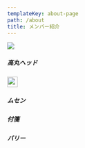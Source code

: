 ```yaml
---
templateKey: about-page
path: /about
title: メンバー紹介
---
```

![](/img/note.svg)

##### 高丸ヘッド

<img src="https://www.dailynewbie.com/img/twitter.svg" width=24>

##### ムセン

##### 付箋

##### バリー